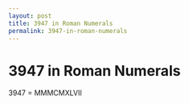 ```yaml
---
layout: post
title: 3947 in Roman Numerals
permalink: 3947-in-roman-numerals
---
```


# 3947 in Roman Numerals

3947 = MMMCMXLVII
